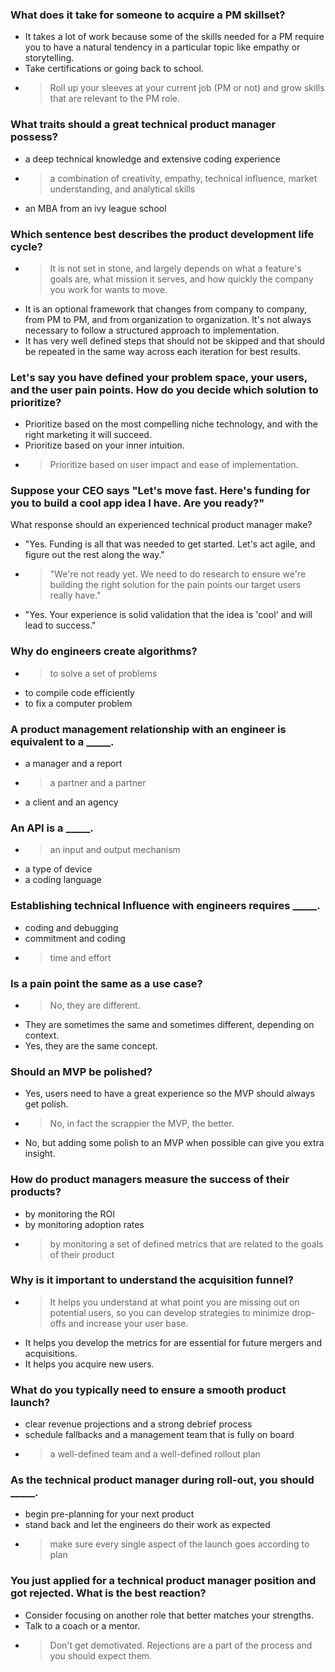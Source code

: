 ### What does it take for someone to acquire a PM skillset?

- It takes a lot of work because some of the skills needed for a PM require you to have a natural tendency in a particular topic like empathy or storytelling.
- Take certifications or going back to school.
- > Roll up your sleeves at your current job (PM or not) and grow skills that are relevant to the PM role.



### What traits should a great technical product manager possess?

- a deep technical knowledge and extensive coding experience
- > a combination of creativity, empathy, technical influence, market understanding, and analytical skills
- an MBA from an ivy league school



### Which sentence best describes the product development life cycle?

- > It is not set in stone, and largely depends on what a feature's goals are, what mission it serves, and how quickly the company you work for wants to move. 
- It is an optional framework that changes from company to company, from PM to PM, and from organization to organization. It's not always necessary to follow a structured approach to implementation.
- It has very well defined steps that should not be skipped and that should be repeated in the same way across each iteration for best results.


### Let's say you have defined your problem space, your users, and the user pain points. How do you decide which solution to prioritize?

- Prioritize based on the most compelling niche technology, and with the right marketing it will succeed.
- Prioritize based on your inner intuition.
- > Prioritize based on user impact and ease of implementation.



### Suppose your CEO says "Let's move fast. Here's funding for you to build a cool app idea I have. Are you ready?"
What response should an experienced technical product manager make?

- "Yes. Funding is all that was needed to get started. Let's act agile, and figure out the rest along the way."
- > "We're not ready yet. We need to do research to ensure we're building the right solution for the pain points our target users really have."
- "Yes. Your experience is solid validation that the idea is 'cool' and will lead to success."



### Why do engineers create algorithms?

- > to solve a set of problems
- to compile code efficiently
- to fix a computer problem



### A product management relationship with an engineer is equivalent to a _____.

- a manager and a report
- > a partner and a partner
- a client and an agency



### An API is a _____.

- > an input and output mechanism
- a type of device
- a coding language



### Establishing technical Influence with engineers requires _____.

- coding and debugging
- commitment and coding
- > time and effort




### Is a pain point the same as a use case?

- > No, they are different.
- They are sometimes the same and sometimes different, depending on context.
- Yes, they are the same concept.
	


### Should an MVP be polished?

- Yes, users need to have a great experience so the MVP should always get polish.
- > No, in fact the scrappier the MVP, the better.
- No, but adding some polish to an MVP when possible can give you extra insight.




### How do product managers measure the success of their products?

- by monitoring the ROI
- by monitoring adoption rates
- > by monitoring a set of defined metrics that are related to the goals of their product



### Why is it important to understand the acquisition funnel?

- > It helps you understand at what point you are missing out on potential users, so you can develop strategies to minimize drop-offs and increase your user base.
- It helps you develop the metrics for are essential for future mergers and acquisitions.
- It helps you acquire new users.



### What do you typically need to ensure a smooth product launch?

- clear revenue projections and a strong debrief process
- schedule fallbacks and a management team that is fully on board
- > a well-defined team and a well-defined rollout plan



### As the technical product manager during roll-out, you should _____.

- begin pre-planning for your next product
- stand back and let the engineers do their work as expected
- > make sure every single aspect of the launch goes according to plan



### You just applied for a technical product manager position and got rejected. What is the best reaction?

- Consider focusing on another role that better matches your strengths.
- Talk to a coach or a mentor.
- > Don't get demotivated. Rejections are a part of the process and you should expect them.


